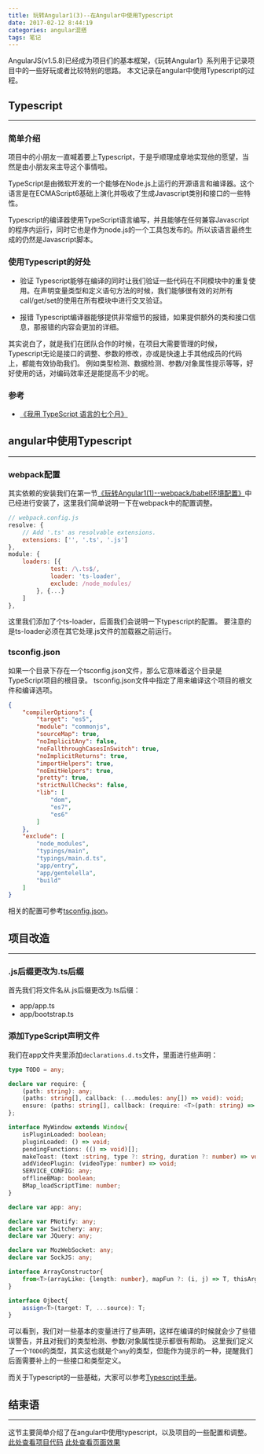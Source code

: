 ```yaml
---
title: 玩转Angular1(3)--在Angular中使用Typescript
date: 2017-02-12 8:44:19
categories: angular混搭
tags: 笔记
---
```

AngularJS(v1.5.8)已经成为项目们的基本框架，《玩转Angular1》系列用于记录项目中的一些好玩或者比较特别的思路。
本文记录在angular中使用Typescript的过程。
<!--more-->
## Typescript
-----
### 简单介绍
项目中的小朋友一直喊着要上Typescript，于是乎顺理成章地实现他的愿望，当然是由小朋友来主导这个事情啦。

TypeScript是由微软开发的一个能够在Node.js上运行的开源语言和编译器。这个语言是在ECMAScript6基础上演化并吸收了生成Javascript类别和接口的一些特性。

Typescript的编译器使用TypeScript语言编写，并且能够在任何兼容Javascript的程序内运行，同时它也是作为node.js的一个工具包发布的。所以该语言最终生成的仍然是Javascript脚本。

### 使用Typescript的好处
- 验证
Typescript能够在编译的同时让我们验证一些代码在不同模块中的重复使用。在声明变量类型和定义语句方法的时候，我们能够很有效的对所有call/get/set的使用在所有模块中进行交叉验证。

- 报错
Typescript编译器能够提供非常细节的报错，如果提供额外的类和接口信息，那报错的内容会更加的详细。

其实说白了，就是我们在团队合作的时候，在项目大需要管理的时候，Typescript无论是接口的调整、参数的修改，亦或是快速上手其他成员的代码上，都能有效协助我们。
例如类型检测、数据检测、参数/对象属性提示等等，好好使用的话，对编码效率还是能提高不少的呢。

### 参考
- [《我用 TypeScript 语言的七个月》](http://blog.jobbole.com/43675/?utm_source=rss)

## angular中使用Typescript
---
### webpack配置
其实依赖的安装我们在第一节[《玩转Angular1(1)--webpack/babel环境配置》](/2017/02/05/angular-free-1-webpack-and-babel-config/)中已经进行安装了，这里我们简单说明一下在webpack中的配置调整。

``` javascript
// webpack.config.js
resolve: {
    // Add '.ts' as resolvable extensions.
    extensions: ['', '.ts', '.js']
},
module: {
    loaders: [{
            test: /\.ts$/,
            loader: 'ts-loader',
            exclude: /node_modules/
        }, {...}
    ]
},
```

这里我们添加了个ts-loader，后面我们会说明一下typescript的配置。
要注意的是ts-loader必须在其它处理.js文件的加载器之前运行。

### tsconfig.json
如果一个目录下存在一个tsconfig.json文件，那么它意味着这个目录是TypeScript项目的根目录。 
tsconfig.json文件中指定了用来编译这个项目的根文件和编译选项。

``` json
{
    "compilerOptions": {
        "target": "es5",
        "module": "commonjs",
        "sourceMap": true,
        "noImplicitAny": false,
        "noFallthroughCasesInSwitch": true,
        "noImplicitReturns": true,
        "importHelpers": true,
        "noEmitHelpers": true,
        "pretty": true,
        "strictNullChecks": false,
        "lib": [
            "dom",
            "es7",
            "es6"
        ]
    },
    "exclude": [
        "node_modules",
        "typings/main",
        "typings/main.d.ts",
        "app/entry",
        "app/gentelella",
        "build"
    ]
}
```

相关的配置可参考[tsconfig.json](https://tslang.cn/docs/handbook/tsconfig-json.html)。

## 项目改造
---
### .js后缀更改为.ts后缀
首先我们将文件名从.js后缀更改为.ts后缀：
- app/app.ts
- app/bootstrap.ts

### 添加TypeScript声明文件
我们在app文件夹里添加`declarations.d.ts`文件，里面进行些声明：

``` typescript
type TODO = any;

declare var require: {
    (path: string): any;
    (paths: string[], callback: (...modules: any[]) => void): void;
    ensure: (paths: string[], callback: (require: <T>(path: string) => any) => void) => void;
};

interface MyWindow extends Window{
    isPluginLoaded: boolean;
    pluginLoaded: () => void;
    pendingFunctions: (() => void)[];
    makeToast: (text :string, type ?: string, duration ?: number) => void;
    addVideoPlugin: (videoType: number) => void;
    SERVICE_CONFIG: any;
    offlineBMap: boolean;
    BMap_loadScriptTime: number;
}

declare var app: any;

declare var PNotify: any;
declare var Switchery: any;
declare var JQuery: any;

declare var MozWebSocket: any;
declare var SockJS: any;

interface ArrayConstructor{
    from<T>(arrayLike: {length: number}, mapFun ?: (i, j) => T, thisArg ?: any): Array<T>;
}

interface Ojbect{
    assign<T>(target: T, ...source): T;
}
```

可以看到，我们对一些基本的变量进行了些声明，这样在编译的时候就会少了些错误警告，并且对我们的类型检测、参数/对象属性提示都很有帮助。
这里我们定义了一个`TODO`的类型，其实这也就是个`any`的类型，但能作为提示的一种，提醒我们后面需要补上的一些接口和类型定义。

而关于Typescript的一些基础，大家可以参考[Typescript手册](https://tslang.cn/docs/handbook/basic-types.html)。

## 结束语
-----
这节主要简单介绍了在angular中使用typescript，以及项目的一些配置和调整。
[此处查看项目代码](https://github.com/godbasin/godbasin.github.io/tree/blog-codes/angular-free/3-typescript-in-angular)
[此处查看页面效果](http://ok2o5vt7c.bkt.clouddn.com/angular-free-3-typescript-in-angular/index.html)
